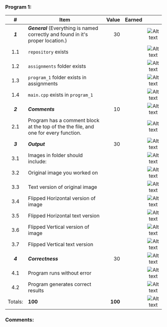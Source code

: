 ### Program 1:
|    #    | Item                                                                                |   Value | Earned |                |
|:-------:|-------------------------------------------------------------------------------------|--------:|-------:|:--------------:|
| ***1*** | ***General*** (Everything is named correctly and found in it's proper location.)    |      30 |        | ![Alt text][1] |
|   1.1   | `repository`  exists                                                                |         |        | ![Alt text][1] |
|   1.2   | `assignments` folder exists                                                         |         |        | ![Alt text][1] |
|   1.3   | `program_1` folder exists in assignments                                            |         |        | ![Alt text][1] |
|   1.4   | `main.cpp` exists in `program_1`                                                    |         |        | ![Alt text][1] |
| ***2*** | ***Comments***                                                                      |      10 |        | ![Alt text][1] |
|   2.1   | Program has a comment block at the top of the the file, and one for every function. |         |        | ![Alt text][1] |
| ***3*** | ***Output***                                                                        |      30 |        | ![Alt text][1] |
|   3.1   | Images in folder should include:                                                    |         |        | ![Alt text][1] |
|   3.2   | Original image you worked on                                                        |         |        | ![Alt text][1] |
|   3.3   | Text version of original image                                                      |         |        | ![Alt text][1] |
|   3.4   | Flipped Horizontal version of image                                                 |         |        | ![Alt text][1] |
|   3.5   | Flipped Horizontal text version                                                     |         |        | ![Alt text][1] |
|   3.6   | Flipped Vertical version of image                                                   |         |        | ![Alt text][1] |
|   3.7   | Flipped Vertical text version                                                       |         |        | ![Alt text][1] |
| ***4*** | ***Correctness***                                                                   |      30 |        | ![Alt text][1] |
|   4.1   | Program runs without error                                                          |         |        | ![Alt text][1] |
|   4.2   | Program generates correct results                                                   |         |        | ![Alt text][1] |
| Totals: | **100**                                                                             | **100** |        | ![Alt text][1] |

### Comments:
```

```

[1]: https://d3vv6lp55qjaqc.cloudfront.net/items/3E231i211n2E042B1U3K/right.png  "Correct"
[2]: https://d3vv6lp55qjaqc.cloudfront.net/items/2X473C1Q1F2x3S1E4231/wrong.gif  "Incorrect"
[3]: https://d3vv6lp55qjaqc.cloudfront.net/items/1A0d2Q1J1N1u0C3g0C1s/null.gif  "Errors"